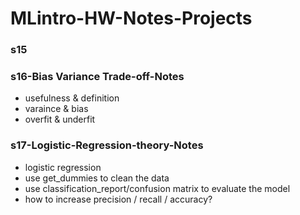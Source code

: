 # MLintro-HW-Notes-Projects

### s15


### s16-Bias Variance Trade-off-Notes
- usefulness & definition
- varaince & bias
- overfit & underfit


### s17-Logistic-Regression-theory-Notes
- logistic regression
- use get_dummies to clean the data 
- use classification_report/confusion matrix to evaluate the model
- how to increase precision / recall / accuracy?
